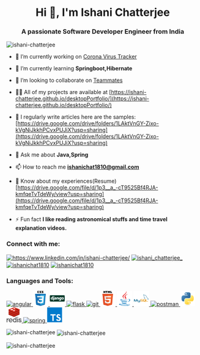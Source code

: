 <h1 align="center">Hi 👋, I'm Ishani Chatterjee</h1>
<h3 align="center">A passionate Software Developer Engineer from India</h3>

<p align="left"> <img src="https://komarev.com/ghpvc/?username=ishani-chatterjee&label=Profile%20views&color=0e75b6&style=flat" alt="ishani-chatterjee" /> </p>

- 🔭 I’m currently working on [Corona Virus Tracker](https://github.com/Ishani-Chatterjee/Coronavirus-Tracker)

- 🌱 I’m currently learning **Springboot,Hibernate**

- 👯 I’m looking to collaborate on [Teammates](https://github.com/TEAMMATES/teammates)

- 👨‍💻 All of my projects are available at [https://ishani-chatterjee.github.io/desktopPortfolio/](https://ishani-chatterjee.github.io/desktopPortfolio/)

- 📝 I regularly write articles here are the samples: [https://drive.google.com/drive/folders/1LAktVnGY-Zixo-kVgNiJkkhPCvxPUJiX?usp=sharing](https://drive.google.com/drive/folders/1LAktVnGY-Zixo-kVgNiJkkhPCvxPUJiX?usp=sharing)

- 💬 Ask me about **Java,Spring**

- 📫 How to reach me **ishanichat1810@gmail.com**

- 📄 Know about my experiences(Resume) [https://drive.google.com/file/d/1p3__a_-cT9525Bf4RJA-kmfqeTvTdeWy/view?usp=sharing](https://drive.google.com/file/d/1p3__a_-cT9525Bf4RJA-kmfqeTvTdeWy/view?usp=sharing)

- ⚡ Fun fact **I like reading astronomical stuffs and time travel explanation videos.**

<h3 align="left">Connect with me:</h3>
<p align="left">
<a href="https://linkedin.com/in/https://www.linkedin.com/in/ishani-chatterjee/" target="blank"><img align="center" src="https://raw.githubusercontent.com/rahuldkjain/github-profile-readme-generator/master/src/images/icons/Social/linked-in-alt.svg" alt="https://www.linkedin.com/in/ishani-chatterjee/" height="30" width="40" /></a>
<a href="https://instagram.com/ishani_chatterjee_" target="blank"><img align="center" src="https://raw.githubusercontent.com/rahuldkjain/github-profile-readme-generator/master/src/images/icons/Social/instagram.svg" alt="ishani_chatterjee_" height="30" width="40" /></a>
<a href="https://www.leetcode.com/ishanichat1810" target="blank"><img align="center" src="https://raw.githubusercontent.com/rahuldkjain/github-profile-readme-generator/master/src/images/icons/Social/leet-code.svg" alt="ishanichat1810" height="30" width="40" /></a>
<a href="https://auth.geeksforgeeks.org/user/ishanichat1810" target="blank"><img align="center" src="https://raw.githubusercontent.com/rahuldkjain/github-profile-readme-generator/master/src/images/icons/Social/geeks-for-geeks.svg" alt="ishanichat1810" height="30" width="40" /></a>
</p>

<h3 align="left">Languages and Tools:</h3>
<p align="left"> <a href="https://angular.io" target="_blank"> <img src="https://angular.io/assets/images/logos/angular/angular.svg" alt="angular" width="40" height="40"/> </a> <a href="https://www.w3schools.com/css/" target="_blank"> <img src="https://raw.githubusercontent.com/devicons/devicon/master/icons/css3/css3-original-wordmark.svg" alt="css3" width="40" height="40"/> </a> <a href="https://www.djangoproject.com/" target="_blank"> <img src="https://raw.githubusercontent.com/devicons/devicon/master/icons/django/django-original.svg" alt="django" width="40" height="40"/> </a> <a href="https://flask.palletsprojects.com/" target="_blank"> <img src="https://www.vectorlogo.zone/logos/pocoo_flask/pocoo_flask-icon.svg" alt="flask" width="40" height="40"/> </a> <a href="https://git-scm.com/" target="_blank"> <img src="https://www.vectorlogo.zone/logos/git-scm/git-scm-icon.svg" alt="git" width="40" height="40"/> </a> <a href="https://www.w3.org/html/" target="_blank"> <img src="https://raw.githubusercontent.com/devicons/devicon/master/icons/html5/html5-original-wordmark.svg" alt="html5" width="40" height="40"/> </a> <a href="https://www.java.com" target="_blank"> <img src="https://raw.githubusercontent.com/devicons/devicon/master/icons/java/java-original.svg" alt="java" width="40" height="40"/> </a> <a href="https://www.mysql.com/" target="_blank"> <img src="https://raw.githubusercontent.com/devicons/devicon/master/icons/mysql/mysql-original-wordmark.svg" alt="mysql" width="40" height="40"/> </a> <a href="https://postman.com" target="_blank"> <img src="https://www.vectorlogo.zone/logos/getpostman/getpostman-icon.svg" alt="postman" width="40" height="40"/> </a> <a href="https://www.python.org" target="_blank"> <img src="https://raw.githubusercontent.com/devicons/devicon/master/icons/python/python-original.svg" alt="python" width="40" height="40"/> </a> <a href="https://redis.io" target="_blank"> <img src="https://raw.githubusercontent.com/devicons/devicon/master/icons/redis/redis-original-wordmark.svg" alt="redis" width="40" height="40"/> </a> <a href="https://spring.io/" target="_blank"> <img src="https://www.vectorlogo.zone/logos/springio/springio-icon.svg" alt="spring" width="40" height="40"/> </a> <a href="https://www.typescriptlang.org/" target="_blank"> <img src="https://raw.githubusercontent.com/devicons/devicon/master/icons/typescript/typescript-original.svg" alt="typescript" width="40" height="40"/> </a> </p>

<p><img align="left" src="https://github-readme-stats.vercel.app/api/top-langs?username=ishani-chatterjee&show_icons=true&locale=en&layout=compact" alt="ishani-chatterjee" /></p>

<p>&nbsp;<img align="center" src="https://github-readme-stats.vercel.app/api?username=ishani-chatterjee&show_icons=true&locale=en" alt="ishani-chatterjee" /></p>

<p><img align="center" src="https://github-readme-streak-stats.herokuapp.com/?user=ishani-chatterjee&" alt="ishani-chatterjee" /></p>
